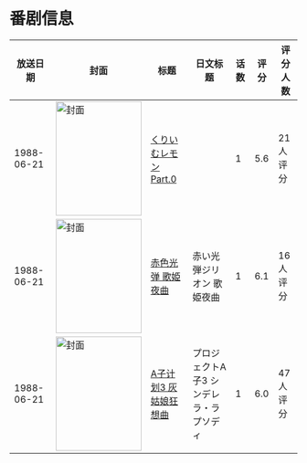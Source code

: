 # 番剧信息

|放送日期|封面|标题|日文标题|话数|评分|评分人数|
|---|---|---|---|---|---|---|
|1988-06-21|<img src="/img/no_icon_subject.png" alt="封面" style="width:150px;height:200px;object-fit:cover;">|[くりいむレモンPart.0](https://bangumi.tv/subject/102014)||1|5.6|21人评分|
|1988-06-21|<img src="//lain.bgm.tv/pic/cover/c/da/b7/27202_ipIzF.jpg" alt="封面" style="width:150px;height:200px;object-fit:cover;">|[赤色光弹 歌姫夜曲](https://bangumi.tv/subject/27202)|赤い光弾ジリオン 歌姫夜曲|1|6.1|16人评分|
|1988-06-21|<img src="//lain.bgm.tv/pic/cover/c/c1/b6/55059_7crr5.jpg" alt="封面" style="width:150px;height:200px;object-fit:cover;">|[A子计划3 灰姑娘狂想曲](https://bangumi.tv/subject/55059)|プロジェクトA子3 シンデレラ・ラプソディ|1|6.0|47人评分|
